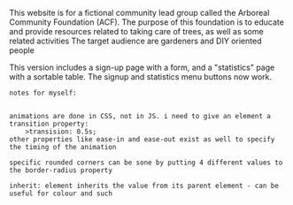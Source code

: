 This website is for a fictional community lead group called the Arboreal Community Foundation (ACF). 
The purpose of this foundation is to educate and provide resources related to taking care of trees, as well as some related activities
The target audience are gardeners and DIY oriented people 

This version includes a sign-up page with a form, and a "statistics" page with a sortable table. The signup and statistics menu buttons now work.

~~~~~~~~~~~~~~~~~~~~~~~~~~~~~~~~~~~~~~~~~~~~~~~~~~~~~~~~~~~~
notes for myself:


animations are done in CSS, not in JS. i need to give an element a transition property:
    >transision: 0.5s;
other properties like ease-in and ease-out exist as well to specify the timing of the animation

specific rounded corners can be sone by putting 4 different values to the border-radius property

inherit: element inherits the value from its parent element - can be useful for colour and such

